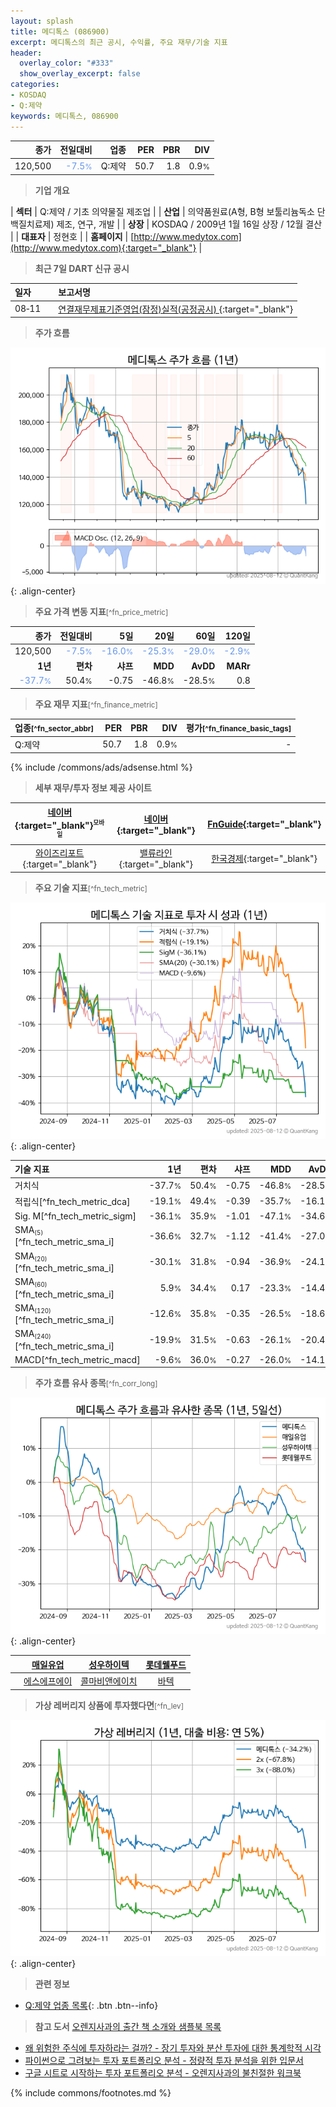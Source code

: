 ```yaml
---
layout: splash
title: 메디톡스 (086900)
excerpt: 메디톡스의 최근 공시, 수익률, 주요 재무/기술 지표
header:
  overlay_color: "#333"
  show_overlay_excerpt: false
categories:
- KOSDAQ
- Q:제약
keywords: 메디톡스, 086900
---
```


| **종가** | **전일대비** | **업종** | **PER** | **PBR** | **DIV** |
| -------: | -----------: | -------: | ------: | ------: | ------: |
| 120,500 | <span style="color: cornflowerblue">-7.5<small>%</small></span> | Q:제약 | 50.7 | 1.8 | 0.9<small>%</small> |

<!-- more -->


> **기업 개요**<a id="company"></a>

| <span style="white-space:nowrap;">**섹터**</span> | Q:제약 / 기초 의약물질 제조업 |
| <span style="white-space:nowrap;">**산업**</span> | 의약품원료(A형, B형 보툴리늄독소 단백질치료제) 제조, 연구, 개발 |
| <span style="white-space:nowrap;">**상장**</span> | KOSDAQ / 2009년 1월 16일 상장 / 12월 결산 |
| <span style="white-space:nowrap;">**대표자**</span> | 정현호 |
| <span style="white-space:nowrap;">**홈페이지**</span> | [http://www.medytox.com](http://www.medytox.com){:target="_blank"} |


> **최근 7일 DART 신규 공시**<a id="dart"></a>

| **일자** |      | **보고서명** |
| :------- | :--- | :----------- |
| 08&#x2011;11 | | [연결재무제표기준영업(잠정)실적(공정공시)              ](https://dart.fss.or.kr/dsaf001/main.do?rcpNo=20250811900244){:target="_blank"} |


> **주가 흐름**<a id="price"></a>

![086900](/stock/images/086900.png){: .align-center}


> **주요 가격 변동 지표**<small>[^fn_price_metric]</small>

| **종가** | **전일대비** | **5일** | **20일** | **60일** | **120일** |
| -------: | -----------: | ------: | -------: | -------: | --------: |
| 120,500 | <span style="color: cornflowerblue">-7.5<small>%</small></span> | <span style="color: cornflowerblue">-16.0<small>%</small></span> | <span style="color: cornflowerblue">-25.3<small>%</small></span> | <span style="color: cornflowerblue">-29.0<small>%</small></span> | <span style="color: cornflowerblue">-2.9<small>%</small></span> |
| **1년** | **편차** | **샤프** | **MDD** | **AvDD** | **MARr** |
| <span style="color: cornflowerblue">-37.7<small>%</small></span> | 50.4<small>%</small> | -0.75 | -46.8<small>%</small> | -28.5<small>%</small> | 0.8 |


> **주요 재무 지표**<small>[^fn_finance_metric]</small>

| **업종**<small>[^fn_sector_abbr]</small> | **PER** | **PBR** | **DIV** | **평가**<small>[^fn_finance_basic_tags]</small> |
| :--------------------------------------- | ------: | ------: | ------: | ----------------------------------------------: |
| Q:제약 | 50.7 | 1.8 | 0.9<small>%</small> | - |



{% include /commons/ads/adsense.html %}

> **세부 재무/투자 정보 제공 사이트**

| [네이버](https://m.stock.naver.com/domestic/stock/086900/finance/summary){:target="_blank"}<sup><small>모바일</small></sup> | [네이버](https://finance.naver.com/item/coinfo.naver?code=086900){:target="_blank"} | [FnGuide](https://comp.fnguide.com/SVO2/ASP/SVD_Invest.asp?gicode=A086900&MenuYn=Y){:target="_blank"} |
| :---: | :---: | :---: |
| [와이즈리포트](https://comp.wisereport.co.kr/company/c1040001.aspx?cmp_cd=086900){:target="_blank"} | [밸류라인](https://www.valueline.co.kr/finance/summary/086900){:target="_blank"} | [한국경제](https://markets.hankyung.com/stock/086900/financial-summary){:target="_blank"} |


> **주요 기술 지표**<small>[^fn_tech_metric]</small>


![086900](/stock/images/086900_tech.png){: .align-center}

| **기술 지표** | **1년** | **편차** | **샤프** | **MDD** | **AvDD** |
| :------------ | ------: | -----------: | -------: | ------: | -------: |
| 거치식 | -37.7<small>%</small> | 50.4<small>%</small> | -0.75 | -46.8<small>%</small> | -28.5<small>%</small> |
| 적립식[^fn_tech_metric_dca] | -19.1<small>%</small> | 49.4<small>%</small> | -0.39 | -35.7<small>%</small> | -16.1<small>%</small> |
| Sig. M[^fn_tech_metric_sigm] | -36.1<small>%</small> | 35.9<small>%</small> | -1.01 | -47.1<small>%</small> | -34.6<small>%</small> |
| SMA<small><sub>(5)</sub></small>[^fn_tech_metric_sma_i] | -36.6<small>%</small> | 32.7<small>%</small> | -1.12 | -41.4<small>%</small> | -27.0<small>%</small> |
| SMA<small><sub>(20)</sub></small>[^fn_tech_metric_sma_i] | -30.1<small>%</small> | 31.8<small>%</small> | -0.94 | -36.9<small>%</small> | -24.1<small>%</small> |
| SMA<small><sub>(60)</sub></small>[^fn_tech_metric_sma_i] | 5.9<small>%</small> | 34.4<small>%</small> | 0.17 | -23.3<small>%</small> | -14.4<small>%</small> |
| SMA<small><sub>(120)</sub></small>[^fn_tech_metric_sma_i] | -12.6<small>%</small> | 35.8<small>%</small> | -0.35 | -26.5<small>%</small> | -18.6<small>%</small> |
| SMA<small><sub>(240)</sub></small>[^fn_tech_metric_sma_i] | -19.9<small>%</small> | 31.5<small>%</small> | -0.63 | -26.1<small>%</small> | -20.4<small>%</small> |
| MACD[^fn_tech_metric_macd] | -9.6<small>%</small> | 36.0<small>%</small> | -0.27 | -26.0<small>%</small> | -14.1<small>%</small> |


> **주가 흐름 유사 종목**<a id="corr"></a><small>[^fn_corr_long]</small>

![086900](/stock/images/086900_corr.png){: .align-center}

|       | [매일유업](/267980/) | [성우하이텍](/015750/) | [롯데웰푸드](/280360/) |
| :---: | :------------------------------------: | :------------------------------------: | :------------------------------------: |
|       | [에스에프에이](/056190/) | [콜마비앤에이치](/200130/) | [바텍](/043150/) |


> **가상 레버리지 상품에 투자했다면**<a id="2x"></a><small>[^fn_lev]</small>

![086900](/stock/images/086900_2x.png){: .align-center}


> **관련 정보**

- [Q:제약 업종 목록](/stats/sector/kosdaq_업종_제약_종목/){: .btn .btn--info}

> **참고 도서** [오렌지사과의 출간 책 소개와 샘플북 목록](https://kongdori.tistory.com/691)

- [왜 위험한 주식에 투자하라는 걸까? - 장기 투자와 분산 투자에 대한 통계학적 시각](https://kongdori.tistory.com/421)
- [파이썬으로 그려보는 투자 포트폴리오 분석  - 정량적 투자 분석을 위한 입문서](https://kongdori.tistory.com/643)
- [구글 시트로 시작하는 투자 포트폴리오 분석 - 오렌지사과의 불친절한 워크북](https://kongdori.tistory.com/449)


{% include commons/footnotes.md %}